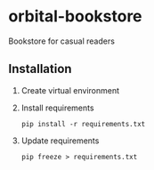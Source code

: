 # orbital-bookstore
Bookstore for casual readers


## Installation

1. Create virtual environment
2. Install requirements

    `pip install -r requirements.txt`

3. Update requirements

    `pip freeze > requirements.txt`

